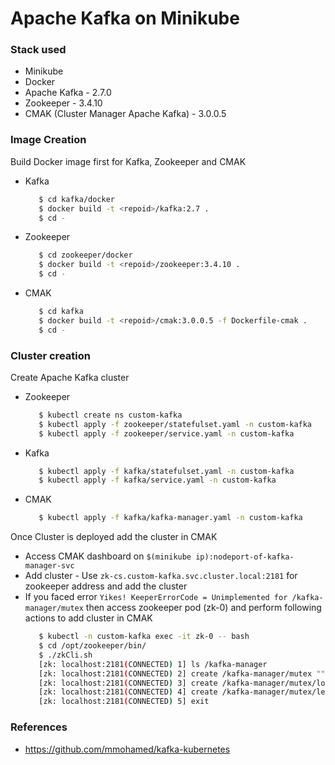 # Apache Kafka on Minikube

### Stack used 
- Minikube
- Docker
- Apache Kafka - 2.7.0
- Zookeeper - 3.4.10
- CMAK (Cluster Manager Apache Kafka) - 3.0.0.5

### Image Creation
Build Docker image first for Kafka, Zookeeper and CMAK

- Kafka
  ```bash
     $ cd kafka/docker
     $ docker build -t <repoid>/kafka:2.7 .
     $ cd -
  ```
- Zookeeper
  ```bash
     $ cd zookeeper/docker
     $ docker build -t <repoid>/zookeeper:3.4.10 .
     $ cd -
  ```
- CMAK
  ```bash
     $ cd kafka
     $ docker build -t <repoid>/cmak:3.0.0.5 -f Dockerfile-cmak .
     $ cd -
  ```

### Cluster creation
Create Apache Kafka cluster 

- Zookeeper
  ```bash
     $ kubectl create ns custom-kafka
     $ kubectl apply -f zookeeper/statefulset.yaml -n custom-kafka
     $ kubectl apply -f zookeeper/service.yaml -n custom-kafka
  ```

- Kafka
  ```bash
     $ kubectl apply -f kafka/statefulset.yaml -n custom-kafka
     $ kubectl apply -f kafka/service.yaml -n custom-kafka
  ```

- CMAK
  ```bash
     $ kubectl apply -f kafka/kafka-manager.yaml -n custom-kafka
  ```

Once Cluster is deployed add the cluster in CMAK
- Access CMAK dashboard on `$(minikube ip):nodeport-of-kafka-manager-svc`
- Add cluster - Use `zk-cs.custom-kafka.svc.cluster.local:2181` for zookeeper address and add the cluster
- If you faced error `Yikes! KeeperErrorCode = Unimplemented for /kafka-manager/mutex` then access zookeeper pod (zk-0) and perform following actions to add cluster in CMAK
  ```bash
     $ kubectl -n custom-kafka exec -it zk-0 -- bash
     $ cd /opt/zookeeper/bin/
     $ ./zkCli.sh
     [zk: localhost:2181(CONNECTED) 1] ls /kafka-manager
     [zk: localhost:2181(CONNECTED) 2] create /kafka-manager/mutex ""
     [zk: localhost:2181(CONNECTED) 3] create /kafka-manager/mutex/locks ""
     [zk: localhost:2181(CONNECTED) 4] create /kafka-manager/mutex/leases ""
     [zk: localhost:2181(CONNECTED) 5] exit
  ``` 


### References
- https://github.com/mmohamed/kafka-kubernetes
